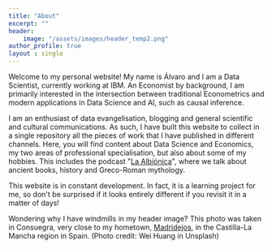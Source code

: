 ```yaml
---
title: "About"
excerpt: ""
header:
    image: "/assets/images/header_temp2.png"
author_profile: true
layout : single
---
```


Welcome to my personal website! My name is Álvaro and I am a Data Scientist, currently working at IBM. An Economist by background, I am primarily interested in the intersection between traditional Econometrics and modern applications in Data Science and AI, such as causal inference. 

I am an enthusiast of data evangelisation, blogging and general scientific and cultural communications. As such, I have built this website to collect in a single repository all the pieces of work that I have published in different channels. Here, you will find content about Data Science and Economics, my two areas of professional specialisation, but also about some of my hobbies. This includes the podcast "[La Albiónica](/_pages/podcast/)", where we talk about ancient books, history and Greco-Roman mythology. 

This website is in constant development. In fact, it is a learning project for me, so don't be surprised if it looks entirely different if you revisit it in a matter of days! 

Wondering why I have windmills in my header image? This photo was taken in Consuegra, very close to my hometown, [Madridejos](https://www.google.com/maps/place/45710+Madridejos,+Toledo,+Spain/@39.4714388,-3.5501253,4472m/data=!3m2!1e3!4b1!4m5!3m4!1s0xd6990fcfb5a6c5d:0xb035db616bb6aa52!8m2!3d39.4717383!4d-3.5332049), in the Castilla-La Mancha region in Spain. (Photo credit: Wei Huang in Unsplash)
